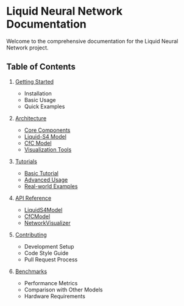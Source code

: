 # Liquid Neural Network Documentation

Welcome to the comprehensive documentation for the Liquid Neural Network project.

## Table of Contents

1. [Getting Started](getting_started.md)
   - Installation
   - Basic Usage
   - Quick Examples

2. [Architecture](architecture/README.md)
   - [Core Components](architecture/core_components.md)
   - [Liquid-S4 Model](architecture/liquid_s4.md)
   - [CfC Model](architecture/cfc_model.md)
   - [Visualization Tools](architecture/visualization.md)

3. [Tutorials](tutorials/README.md)
   - [Basic Tutorial](tutorials/basic_tutorial.md)
   - [Advanced Usage](tutorials/advanced_usage.md)
   - [Real-world Examples](tutorials/real_world_examples.md)

4. [API Reference](api/README.md)
   - [LiquidS4Model](api/liquid_s4.md)
   - [CfCModel](api/cfc_model.md)
   - [NetworkVisualizer](api/visualization.md)

5. [Contributing](contributing.md)
   - Development Setup
   - Code Style Guide
   - Pull Request Process

6. [Benchmarks](benchmarks/README.md)
   - Performance Metrics
   - Comparison with Other Models
   - Hardware Requirements
